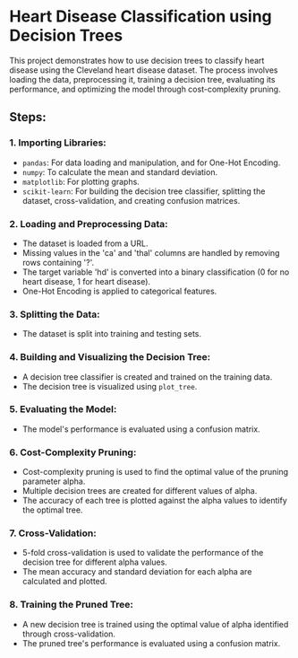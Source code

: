 # Heart Disease Classification using Decision Trees

This project demonstrates how to use decision trees to classify heart disease using the Cleveland heart disease dataset. The process involves loading the data, preprocessing it, training a decision tree, evaluating its performance, and optimizing the model through cost-complexity pruning.

## Steps:

### 1. Importing Libraries:
- `pandas`: For data loading and manipulation, and for One-Hot Encoding.
- `numpy`: To calculate the mean and standard deviation.
- `matplotlib`: For plotting graphs.
- `scikit-learn`: For building the decision tree classifier, splitting the dataset, cross-validation, and creating confusion matrices.

### 2. Loading and Preprocessing Data:
- The dataset is loaded from a URL.
- Missing values in the 'ca' and 'thal' columns are handled by removing rows containing '?'.
- The target variable 'hd' is converted into a binary classification (0 for no heart disease, 1 for heart disease).
- One-Hot Encoding is applied to categorical features.

### 3. Splitting the Data:
- The dataset is split into training and testing sets.

### 4. Building and Visualizing the Decision Tree:
- A decision tree classifier is created and trained on the training data.
- The decision tree is visualized using `plot_tree`.

### 5. Evaluating the Model:
- The model's performance is evaluated using a confusion matrix.

### 6. Cost-Complexity Pruning:
- Cost-complexity pruning is used to find the optimal value of the pruning parameter alpha.
- Multiple decision trees are created for different values of alpha.
- The accuracy of each tree is plotted against the alpha values to identify the optimal tree.

### 7. Cross-Validation:
- 5-fold cross-validation is used to validate the performance of the decision tree for different alpha values.
- The mean accuracy and standard deviation for each alpha are calculated and plotted.

### 8. Training the Pruned Tree:
- A new decision tree is trained using the optimal value of alpha identified through cross-validation.
- The pruned tree's performance is evaluated using a confusion matrix.
